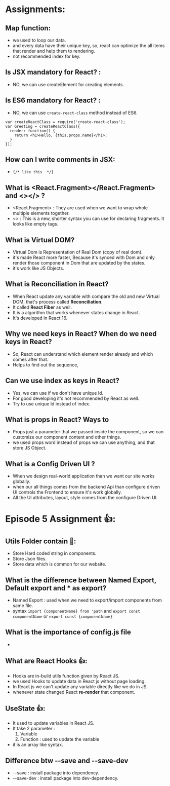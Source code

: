# Assignments:

## Map function:

- we used to loop our data.
- and every data have their unique key, so, react can optimize the all items that render and help them to rendering.
- not recommended index for key.

## Is JSX mandatory for React? :

- NO, we can use createElement for creating elements.

## Is ES6 mandatory for React? :

- NO, we can use `create-react-class` method instead of ES6.

```
var createReactClass = require('create-react-class');
var Greeting = createReactClass({
  render: function() {
    return <h1>Hello, {this.props.name}</h1>;
  }
});
```

## How can I write comments in JSX:

- `{/* like this  */} `

## What is <React.Fragment></React.Fragment> and <></> ?

- <React.Fragment> : They are used when we want to wrap whole multiple elements together.
- <> : This is a new, shorter syntax you can use for declaring fragments. It looks like empty tags.

## What is Virtual DOM?

- Virtual Dom is Representation of Real Dom (copy of real dom).
- it's made React more faster, Because it's synced with Dom and only render those component in Dom that are updated by the states.
- it's work like JS Objects.

## What is Reconciliation in React?

- When React update any variable with compare the old and new Virtual DOM, that's process called **Reconciliation**.
- It called **React Fiber** as well.
- It is a algorithm that works whenever states change in React.
- It's developed in React 16.

## Why we need keys in React? When do we need keys in React?

- So, React can understand which element render already and which comes after that.
- Helps to find out the sequence,

## Can we use index as keys in React?

- Yes, we can use if we don't have unique Id.
- For good developing it's not recommended by React as well.
- Try to use unique Id instead of index.

## What is props in React? Ways to

- Props just a parameter that we passed inside the component, so we can customize our component content and other things.
- we used props word instead of props we can use anything, and that store JS Object.

## What is a Config Driven UI ?

- When we design real-world application than we want our site works globally.
- when our all things comes from the backend Api than configure driven UI controls the Frontend to ensure it's work globally.
- All the UI attributes, layout, style comes from the configure Driven UI.

# Episode 5 Assignment 👍:

## Utils Folder contain 📁:

- Store Hard coded string in components.
- Store Json files.
- Store data which is common for our website.

## What is the difference between Named Export, Default export and \* as export?

- Named Export : used when we need to export/import components from same file.
- syntax `import {componentName} from 'path` and `export const componentName` or `export const {componentName}`

## What is the importance of config.js file

-

## What are React Hooks 👍:

- Hooks are in-build utils function given by React JS.
- we used Hooks to update data in React js without page loading.
- In React js we can't update any variable directly like we do in JS.
- whenever state changed React **re-render** that component.

## UseState 👍:

- It used to update variables in React JS.
- It take 2 parameter :
  1.  Variable
  2.  Function : used to update the variable
- it is an array like syntax.

## Difference btw --save and --save-dev

- --save : install package into dependency.
- --save-dev : install package into dev-dependency.
